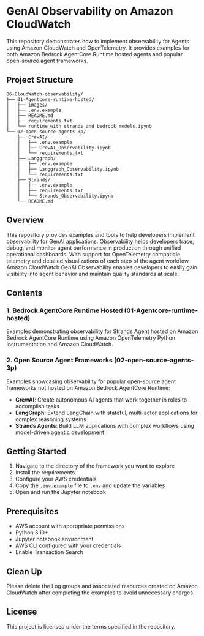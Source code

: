 # GenAI Observability on Amazon CloudWatch

This repository demonstrates how to implement observability for Agents using Amazon CloudWatch and OpenTelemetry. It provides examples for both Amazon Bedrock AgentCore Runtime hosted agents and popular open-source agent frameworks.

## Project Structure

```
06-CloudWatch-observability/
├── 01-Agentcore-runtime-hosted/
│   ├── images/
│   ├── .env.example
│   ├── README.md
│   ├── requirements.txt
│   └── runtime_with_strands_and_bedrock_models.ipynb
└── 02-open-source-agents-3p/
    ├── CrewAI/
    │   ├── .env.example
    │   ├── CrewAI_Observability.ipynb
    │   └── requirements.txt
    ├── Langgraph/
    │   ├── .env.example
    │   ├── Langgraph_Observability.ipynb
    │   └── requirements.txt
    ├── Strands/
    │   ├── .env.example
    │   ├── requirements.txt
    │   └── Strands_Observability.ipynb
    └── README.md
```

## Overview

This repository provides examples and tools to help developers implement observability for GenAI applications. Observability helps developers trace, debug, and monitor agent performance in production through unified operational dashboards. With support for OpenTelemetry compatible telemetry and detailed visualizations of each step of the agent workflow, Amazon CloudWatch GenAI Observability enables developers to easily gain visibility into agent behavior and maintain quality standards at scale.

## Contents

### 1. Bedrock AgentCore Runtime Hosted (01-Agentcore-runtime-hosted)

Examples demonstrating observability for Strands Agent hosted on Amazon Bedrock AgentCore Runtime using Amazon OpenTelemetry Python Instrumentation and Amazon CloudWatch.

### 2. Open Source Agent Frameworks (02-open-source-agents-3p)

Examples showcasing observability for popular open-source agent frameworks not hosted on Amazon Bedrock AgentCore Runtime:

- **CrewAI**: Create autonomous AI agents that work together in roles to accomplish tasks
- **LangGraph**: Extend LangChain with stateful, multi-actor applications for complex reasoning systems
- **Strands Agents**: Build LLM applications with complex workflows using model-driven agentic development

## Getting Started

1. Navigate to the directory of the framework you want to explore
2. Install the requirements.
3. Configure your AWS credentials
4. Copy the `.env.example` file to `.env` and update the variables
5. Open and run the Jupyter notebook

## Prerequisites

- AWS account with appropriate permissions
- Python 3.10+
- Jupyter notebook environment
- AWS CLI configured with your credentials
- Enable Transaction Search

## Clean Up

Please delete the Log groups and associated resources created on Amazon CloudWatch after completing the examples to avoid unnecessary charges.

## License

This project is licensed under the terms specified in the repository.